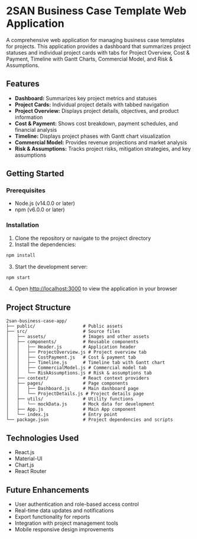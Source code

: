 # 2SAN Business Case Template Web Application

A comprehensive web application for managing business case templates for projects. This application provides a dashboard that summarizes project statuses and individual project cards with tabs for Project Overview, Cost & Payment, Timeline with Gantt Charts, Commercial Model, and Risk & Assumptions.

## Features

- **Dashboard:** Summarizes key project metrics and statuses
- **Project Cards:** Individual project details with tabbed navigation
- **Project Overview:** Displays project details, objectives, and product information
- **Cost & Payment:** Shows cost breakdown, payment schedules, and financial analysis
- **Timeline:** Displays project phases with Gantt chart visualization
- **Commercial Model:** Provides revenue projections and market analysis
- **Risk & Assumptions:** Tracks project risks, mitigation strategies, and key assumptions

## Getting Started

### Prerequisites

- Node.js (v14.0.0 or later)
- npm (v6.0.0 or later)

### Installation

1. Clone the repository or navigate to the project directory
2. Install the dependencies:

```bash
npm install
```

3. Start the development server:

```bash
npm start
```

4. Open [http://localhost:3000](http://localhost:3000) to view the application in your browser

## Project Structure

```
2san-business-case-app/
├── public/                  # Public assets
├── src/                     # Source files
│   ├── assets/              # Images and other assets
│   ├── components/          # Reusable components
│   │   ├── Header.js        # Application header
│   │   ├── ProjectOverview.js # Project overview tab
│   │   ├── CostPayment.js   # Cost & payment tab
│   │   ├── Timeline.js      # Timeline tab with Gantt chart
│   │   ├── CommercialModel.js # Commercial model tab
│   │   └── RiskAssumptions.js # Risk & assumptions tab
│   ├── context/             # React context providers
│   ├── pages/               # Page components
│   │   ├── Dashboard.js     # Main dashboard page
│   │   └── ProjectDetails.js # Project details page
│   ├── utils/               # Utility functions
│   │   └── mockData.js      # Mock data for development
│   ├── App.js               # Main App component
│   └── index.js             # Entry point
└── package.json             # Project dependencies and scripts
```

## Technologies Used

- React.js
- Material-UI
- Chart.js
- React Router

## Future Enhancements

- User authentication and role-based access control
- Real-time data updates and notifications
- Export functionality for reports
- Integration with project management tools
- Mobile responsive design improvements

